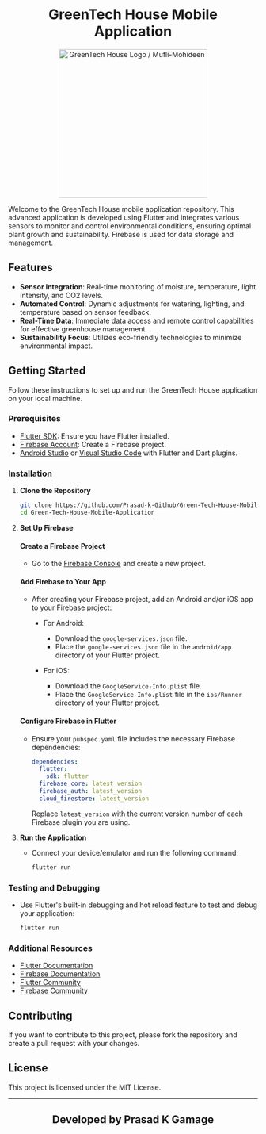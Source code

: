 <div align = "center">
   
# GreenTech House Mobile Application

</div>

<div align="center">
  <img src="https://drive.google.com/uc?export=view&id=1oHkSDhuq2BMVmJmC2M38jebAsDMNKzY0" alt="GreenTech House Logo / Mufli-Mohideen" style="width:300px; height:auto">
</div>

Welcome to the GreenTech House mobile application repository. This advanced application is developed using Flutter and integrates various sensors to monitor and control environmental conditions, ensuring optimal plant growth and sustainability. Firebase is used for data storage and management.

## Features

- **Sensor Integration**: Real-time monitoring of moisture, temperature, light intensity, and CO2 levels.
- **Automated Control**: Dynamic adjustments for watering, lighting, and temperature based on sensor feedback.
- **Real-Time Data**: Immediate data access and remote control capabilities for effective greenhouse management.
- **Sustainability Focus**: Utilizes eco-friendly technologies to minimize environmental impact.

## Getting Started

Follow these instructions to set up and run the GreenTech House application on your local machine.

### Prerequisites

- [Flutter SDK](https://flutter.dev/docs/get-started/install): Ensure you have Flutter installed.
- [Firebase Account](https://firebase.google.com/): Create a Firebase project.
- [Android Studio](https://developer.android.com/studio) or [Visual Studio Code](https://code.visualstudio.com/) with Flutter and Dart plugins.

### Installation

1. **Clone the Repository**
   ```sh
   git clone https://github.com/Prasad-k-Github/Green-Tech-House-Mobile-Application.git
   cd Green-Tech-House-Mobile-Application

2. **Set Up Firebase**

   #### Create a Firebase Project

   - Go to the [Firebase Console](https://console.firebase.google.com/) and create a new project.
   
   #### Add Firebase to Your App

   - After creating your Firebase project, add an Android and/or iOS app to your Firebase project:
     - For Android:
       - Download the `google-services.json` file.
       - Place the `google-services.json` file in the `android/app` directory of your Flutter project.
       
     - For iOS:
       - Download the `GoogleService-Info.plist` file.
       - Place the `GoogleService-Info.plist` file in the `ios/Runner` directory of your Flutter project.

   #### Configure Firebase in Flutter

   - Ensure your `pubspec.yaml` file includes the necessary Firebase dependencies:

     ```yaml
     dependencies:
       flutter:
         sdk: flutter
       firebase_core: latest_version
       firebase_auth: latest_version
       cloud_firestore: latest_version
     ```

     Replace `latest_version` with the current version number of each Firebase plugin you are using.

3. **Run the Application**

   - Connect your device/emulator and run the following command:

     ```sh
     flutter run
     ```

### Testing and Debugging

- Use Flutter's built-in debugging and hot reload feature to test and debug your application:

  ```sh
  flutter run

### Additional Resources

- [Flutter Documentation](https://flutter.dev/docs)
- [Firebase Documentation](https://firebase.google.com/docs)
- [Flutter Community](https://flutter.dev/community)
- [Firebase Community](https://firebase.google.com/community)

## Contributing

If you want to contribute to this project, please fork the repository and create a pull request with your changes.

## License

This project is licensed under the MIT License.

---

<div align="center">

## Developed by Prasad K Gamage

</div>

